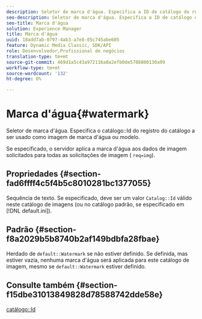 ```yaml
---
description: Seletor de marca d'água. Especifica a ID de catálogo do registro de catálogo a ser usado como imagem de marca d'água ou modelo.
seo-description: Seletor de marca d'água. Especifica a ID de catálogo do registro de catálogo a ser usado como imagem de marca d'água ou modelo.
seo-title: Marca d'água
solution: Experience Manager
title: Marca d'água
uuid: 18add7ab-0797-4ab3-a7e8-05c745abe605
feature: Dynamic Media Classic, SDK/API
role: Desenvolvedor,Profissional de negócios
translation-type: tm+mt
source-git-commit: 469d1a5c43a972116a8a2efb0de5708800130a99
workflow-type: tm+mt
source-wordcount: '132'
ht-degree: 0%

---
```



# Marca d&#39;água{#watermark}

Seletor de marca d&#39;água. Especifica o catálogo::Id do registro do catálogo a ser usado como imagem de marca d&#39;água ou modelo.

Se especificado, o servidor aplica a marca d&#39;água aos dados de imagem solicitados para todas as solicitações de imagem ( `req=img`).

## Propriedades {#section-fad6ffff4c5f4b5c8010281bc1377055}

Sequência de texto. Se especificado, deve ser um valor `Catalog::Id` válido neste catálogo de imagens (ou no catálogo padrão, se especificado em [!DNL default.ini]).

## Padrão {#section-f8a2029b5b8740b2af149bdbfa28fbae}

Herdado de `default::Watermark` se não estiver definido. Se definida, mas estiver vazia, nenhuma marca d&#39;água será aplicada para este catálogo de imagem, mesmo se `default::Watermark` estiver definido.

## Consulte também {#section-f15dbe31013849828d78588742dde58e}

[catálogo::Id](/help/aem-is-ir-api/is-api/image-catalog/image-serving-api-ref/c-image-catalog-reference/c-image-svg-data-reference/c-image-data-reference/r-id-cat.md)
